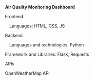 <b>Air Quality Monitoring Dashboard</b>


Frontend​


 Languages​: HTML, CSS, JS

 
Backend​


 Languages and technologies: Python

 
 Framework and Libraries: Flask, Requests

 
APIs


  OpenWeatherMap API
